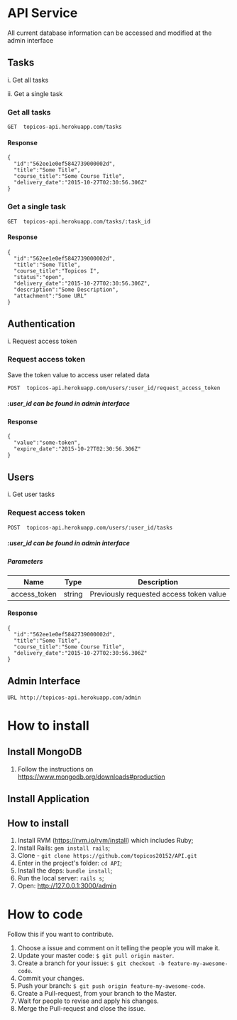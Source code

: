 # API Service


All current database information can be accessed and modified at the admin interface

## Tasks


i. Get all tasks

ii. Get a single task


### Get all tasks

```GET  topicos-api.herokuapp.com/tasks```


#### Response


    {
      "id":"562ee1e0ef5842739000002d",
      "title":"Some Title",
      "course_title":"Some Course Title",       
      "delivery_date":"2015-10-27T02:30:56.306Z"
    }


### Get a single task

```GET  topicos-api.herokuapp.com/tasks/:task_id```


#### Response


    {
      "id":"562ee1e0ef5842739000002d",
      "title":"Some Title",
      "course_title":"Topicos I",
      "status":"open",
      "delivery_date":"2015-10-27T02:30:56.306Z",
      "description":"Some Description",
      "attachment":"Some URL"
    }

## Authentication


i. Request access token

### Request access token

Save the token value to access user related data

```POST  topicos-api.herokuapp.com/users/:user_id/request_access_token```

##### :user_id can be found in admin interface

#### Response


    {
      "value":"some-token",
      "expire_date":"2015-10-27T02:30:56.306Z"
    }

## Users

i. Get user tasks

### Request access token

```POST  topicos-api.herokuapp.com/users/:user_id/tasks```

##### :user_id can be found in admin interface

##### Parameters

|      Name      |  Type  |               Description               |
| -------------- | ------ | --------------------------------------- |
| access_token   | string | Previously requested access token value |


#### Response


    {
      "id":"562ee1e0ef5842739000002d",
      "title":"Some Title",
      "course_title":"Some Course Title",       
      "delivery_date":"2015-10-27T02:30:56.306Z"
    }

## Admin Interface

```URL http://topicos-api.herokuapp.com/admin ```


# How to install

## Install MongoDB

1. Follow the instructions on https://www.mongodb.org/downloads#production

## Install Application

## How to install
1. Install RVM (https://rvm.io/rvm/install) which includes Ruby;
2. Install Rails: `gem install rails`;
3. Clone - `git clone https://github.com/topicos20152/API.git`
4. Enter in the project's folder: `cd API`;
3. Install the deps: `bundle install`;
4. Run the local server: `rails s`;
5. Open: http://127.0.0.1:3000/admin

# How to code

Follow this if you want to contribute.

1. Choose a issue and comment on it telling the people you will make it.
2. Update your master code: `$ git pull origin master`.
3. Create a branch for your issue: `$ git checkout -b feature-my-awesome-code`.
4. Commit your changes.
5. Push your branch: `$ git push origin feature-my-awesome-code`.
6. Create a Pull-request, from your branch to the Master.
7. Wait for people to revise and apply his changes.
8. Merge the Pull-request and close the issue.